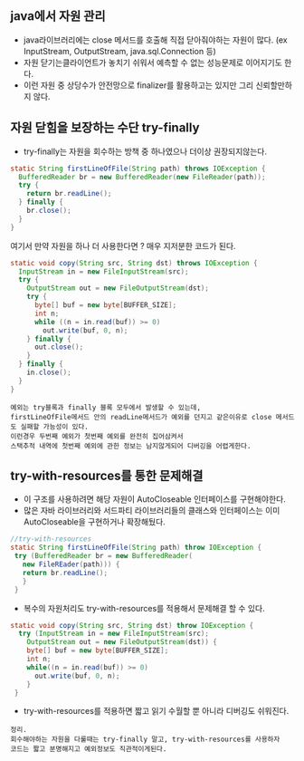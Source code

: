 ## java에서 자원 관리
  - java라이브러리에는 close 메서드를 호출해 직접 닫아줘야하는 자원이 많다. (ex InputStream, OutputStream, java.sql.Connection 등)
  - 자원 닫기는클라이언트가 놓치기 쉬워서 예측할 수 없는 성능문제로 이어지기도 한다.
  - 이런 자원 중 상당수가 안전망으로 finalizer를 활용하고는 있지만 그리 신뢰할만하지 않다.


## 자원 닫힘을 보장하는 수단 try-finally
  - try-finally는 자원을 회수하는 방책 중 하나였으나 더이상 권장되지않는다.
  ```java
  static String firstLineOfFile(String path) throws IOException {
    BufferedReader br = new BufferedReader(new FileReader(path));
    try {
      return br.readLine();
    } finally {
      br.close();
    }
  }
  ```
  여기서 만약 자원을 하나 더 사용한다면 ? 매우 지저분한 코드가 된다.
  ```java
  static void copy(String src, String dst) throws IOException {
    InputStream in = new FileInputStream(src);
    try {
      OutputStream out = new FileOutputStream(dst);
      try {
        byte[] buf = new byte[BUFFER_SIZE];
        int n;
        while ((n = in.read(buf)) >= 0)
          out.write(buf, 0, n);
      } finally {
        out.close();
      }
    } finally {
      in.close();
    }
  }
  ```
  ```
  예외는 try블록과 finally 블록 모두에서 발생할 수 있는데,
  firstLineOfFile메서드 안의 readLine메서드가 예외를 던지고 같은이유로 close 메서드도 실패할 가능성이 있다.
  이런경우 두번째 예외가 첫번째 예외를 완전히 집어삼켜서
  스택추적 내역에 첫번째 예외에 관한 정보는 남지않게되어 디버깅을 어렵게한다.
  ```

## try-with-resources를 통한 문제해결
 - 이 구조를 사용하려면 해당 자원이 AutoCloseable 인터페이스를 구현해야한다.
 - 많은 자바 라이브러리와 서드파티 라이브러리들의 클래스와 인터페이스는 이미 AutoCloseable을 구현하거나 확장해뒀다.
 ```java
 //try-with-resources
 static String firstLineOfFile(String path) throw IOException {
  try (BufferedReader br = new BufferedReader(
    new FileREader(path))) {
    return br.readLine();
    }
  }
  ```
  - 복수의 자원처리도 try-with-resources를 적용해서 문제해결 할 수 있다.
  ```java
  static void copy(String src, String dst) throw IOException {
    try (InputStream in = new FileInputStream(src);
      OutputStream out = new FileOutputStream(dst)) {
      byte[] buf = new byte[BUFFER_SIZE];
      int n;
      while((n = in.read(buf)) >= 0)
        out.write(buf, 0, n);
      }
   }
   ```
   - try-with-resources를 적용하면 짧고 읽기 수월할 뿐 아니라 디버깅도 쉬워진다.


```
정리.
회수해야하는 자원을 다룰때는 try-finally 말고, try-with-resources를 사용하자
코드는 짧고 분명해지고 예외정보도 직관적이게된다.
```
